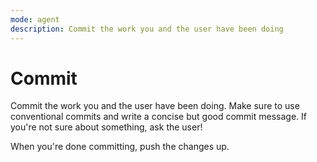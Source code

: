```yaml
---
mode: agent
description: Commit the work you and the user have been doing
---
```


# Commit

Commit the work you and the user have been doing. Make sure to use conventional commits and write a concise but good commit message.
If you're not sure about something, ask the user!

When you're done committing, push the changes up.
